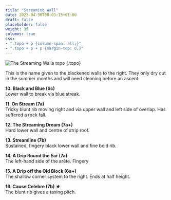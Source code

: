 ```yaml
---
title: "Streaming Wall"
date: 2023-04-30T08:03:15+01:00
draft: false
placeholder: false
weight: 35
columns: true
css:
- ".topo + p {column-span: all;}"
- ".topo + p + p {margin-top: 0;}"
---
```




![The Streaming Walls topo](/img/peak/matlock/Streaming-Walls-copy.jpg)
{.topo}

This is the name given to the blackened walls to the right. They only dry out in the summer months and will need cleaning before an ascent.

**10. Black and Blue (6c)**  
Lower wall to break via blue streak.

**11. On Stream (7a)**  
Tricky blunt rib moving right and via upper wall and left side of overlap. Has suffered a rock fall.

**12. The Streaming Dream (7a+)**  
Hard lower wall and centre of strip roof.

**13. Streamline (7b)**  
Sustained, fingery black lower wall and fine bold rib.

**14. A Drip Round the Ear (7a)**  
The left-hand side of the arête. Fingery

**15. A Drip off the Old Block (6a+)**  
The shallow corner system to the right. Ends at half height.

**16. Cause Celebre (7b) *★***  
The blunt rib gives a taxing pitch.